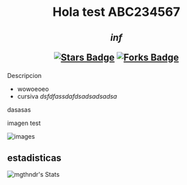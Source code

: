 <div align= "center" >
  <h1 align = "center" > Hola test ABC234567 </h1>
  <h2 align = "center" > 
<i> inf</i>
    
<a href="https://github.com/mgthndr/Mgthndr/stargazers"><img src="https://img.shields.io/github/stars/mgthndr/Mgthndr" alt="Stars Badge"/></a>
<a href="https://github.com/mgthndr/Mgthndr/network/members"><img src="https://img.shields.io/github/forks/mgthndr/Mgthndr" alt="Forks Badge"/></a>
</h2>
</div>


Descripcion
* wowoeoeo
* cursiva <i> dsfdfassdafdsadsadsadsa </i>

dasasas

imagen test

![images](https://github.com/user-attachments/assets/1d666362-70e4-4354-8c7e-2bbfa25995fc)

estadisticas
-

![mgthndr's Stats](https://github-readme-stats.vercel.app/api?username=mgthndr&theme=vue-dark&show_icons=true&hide_border=true&count_private=true)

